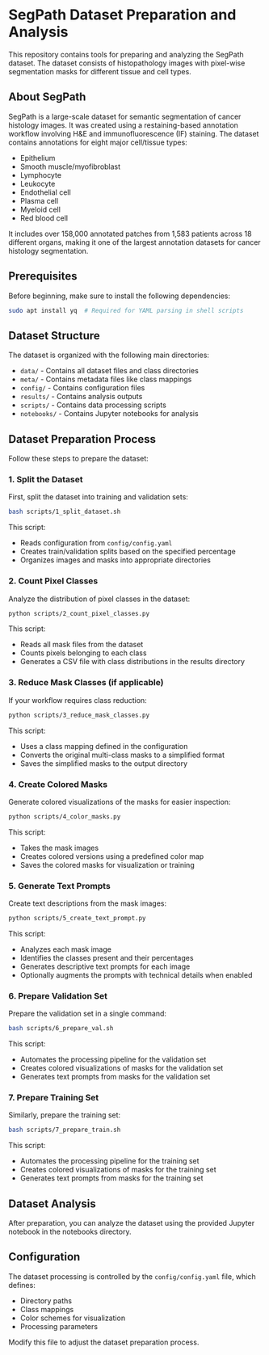 # SegPath Dataset Preparation and Analysis

This repository contains tools for preparing and analyzing the SegPath dataset. The dataset consists of histopathology images with pixel-wise segmentation masks for different tissue and cell types.

## About SegPath

SegPath is a large-scale dataset for semantic segmentation of cancer histology images. It was created using a restaining-based annotation workflow involving H&E and immunofluorescence (IF) staining. The dataset contains annotations for eight major cell/tissue types:
- Epithelium
- Smooth muscle/myofibroblast
- Lymphocyte
- Leukocyte
- Endothelial cell
- Plasma cell
- Myeloid cell
- Red blood cell

It includes over 158,000 annotated patches from 1,583 patients across 18 different organs, making it one of the largest annotation datasets for cancer histology segmentation.

## Prerequisites

Before beginning, make sure to install the following dependencies:

```bash
sudo apt install yq  # Required for YAML parsing in shell scripts
```

## Dataset Structure

The dataset is organized with the following main directories:

- `data/` - Contains all dataset files and class directories
- `meta/` - Contains metadata files like class mappings
- `config/` - Contains configuration files
- `results/` - Contains analysis outputs
- `scripts/` - Contains data processing scripts
- `notebooks/` - Contains Jupyter notebooks for analysis

## Dataset Preparation Process

Follow these steps to prepare the dataset:

### 1. Split the Dataset

First, split the dataset into training and validation sets:

```bash
bash scripts/1_split_dataset.sh
```

This script:
- Reads configuration from `config/config.yaml`
- Creates train/validation splits based on the specified percentage
- Organizes images and masks into appropriate directories

### 2. Count Pixel Classes

Analyze the distribution of pixel classes in the dataset:

```bash
python scripts/2_count_pixel_classes.py
```

This script:
- Reads all mask files from the dataset
- Counts pixels belonging to each class
- Generates a CSV file with class distributions in the results directory

### 3. Reduce Mask Classes (if applicable)

If your workflow requires class reduction:

```bash
python scripts/3_reduce_mask_classes.py
```

This script:
- Uses a class mapping defined in the configuration
- Converts the original multi-class masks to a simplified format
- Saves the simplified masks to the output directory

### 4. Create Colored Masks

Generate colored visualizations of the masks for easier inspection:

```bash
python scripts/4_color_masks.py
```

This script:
- Takes the mask images
- Creates colored versions using a predefined color map
- Saves the colored masks for visualization or training

### 5. Generate Text Prompts

Create text descriptions from the mask images:

```bash
python scripts/5_create_text_prompt.py
```

This script:
- Analyzes each mask image
- Identifies the classes present and their percentages
- Generates descriptive text prompts for each image
- Optionally augments the prompts with technical details when enabled

### 6. Prepare Validation Set

Prepare the validation set in a single command:

```bash
bash scripts/6_prepare_val.sh
```

This script:
- Automates the processing pipeline for the validation set
- Creates colored visualizations of masks for the validation set
- Generates text prompts from masks for the validation set

### 7. Prepare Training Set

Similarly, prepare the training set:

```bash
bash scripts/7_prepare_train.sh
```

This script:
- Automates the processing pipeline for the training set
- Creates colored visualizations of masks for the training set
- Generates text prompts from masks for the training set

## Dataset Analysis

After preparation, you can analyze the dataset using the provided Jupyter notebook in the notebooks directory.

## Configuration

The dataset processing is controlled by the `config/config.yaml` file, which defines:

- Directory paths
- Class mappings
- Color schemes for visualization
- Processing parameters

Modify this file to adjust the dataset preparation process.
